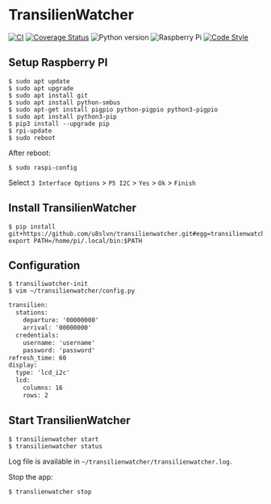 # TransilienWatcher

[![CI](https://github.com/u8slvn/transilienwatcher/actions/workflows/ci.yml/badge.svg)](https://github.com/u8slvn/transilienwatcher/actions/workflows/ci.yml)
[![Coverage Status](https://coveralls.io/repos/github/u8slvn/transilienwatcher/badge.svg)](https://coveralls.io/github/u8slvn/transilienwatcher)
![Python version](https://img.shields.io/badge/python-3.8%20%7C%203.9%20%7C%203.10-blue)
![Raspberry Pi](https://img.shields.io/badge/Raspberry%20Pi-Zero%20W%20%7C%203%20B%2B-c51A4A?logo=raspberry-pi)
[![Code Style](https://img.shields.io/badge/code%20style-black-000000.svg)](https://github.com/psf/black)

## Setup Raspberry PI

```shell
$ sudo apt update
$ sudo apt upgrade
$ sudo apt install git
$ sudo apt install python-smbus
$ sudo apt-get install pigpio python-pigpio python3-pigpio
$ sudo apt install python3-pip
$ pip3 install --upgrade pip
$ rpi-update
$ sudo reboot
```

After reboot:

```shell
$ sudo raspi-config
```

Select `3 Interface Options` > `P5 I2C` > `Yes` > `Ok` > `Finish` 

## Install TransilienWatcher

```shell
$ pip install git+https://github.com/u8slvn/transilienwatcher.git#egg=transilienwatcher
export PATH=/home/pi/.local/bin:$PATH
```

## Configuration

```shell
$ transiliwatcher-init
$ vim ~/transilienwatcher/config.py
```

```xml
transilien:
  stations:
    departure: '00000000'
    arrival: '00000000'
  credentials:
    username: 'username'
    password: 'password'
refresh_time: 60
display:
  type: 'lcd_i2c'
  lcd:
    columns: 16
    rows: 2
```

## Start TransilienWatcher

```shell
$ transilienwatcher start
$ transilienwatcher status
```

Log file is available in `~/transilienwatcher/transilienwatcher.log`.

Stop the app:

```shell
$ translienwatcher stop
```